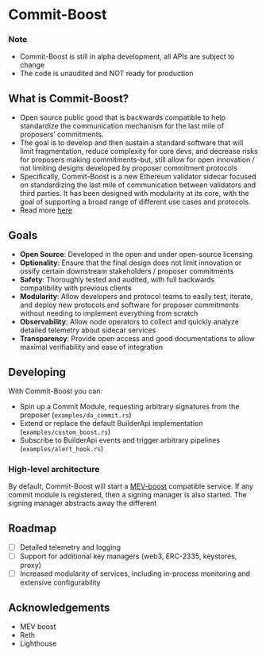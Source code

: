 # Commit-Boost
### Note
- Commit-Boost is still in alpha development, all APIs are subject to change
- The code is unaudited and NOT ready for production

## What is Commit-Boost?
- Open source public good that is backwards compatible to help standardize the communication mechanism for the last mile of proposers’ commitments. 
- The goal is to develop and then sustain a standard software that will limit fragmentation, reduce complexity for core devs, and decrease risks for proposers making commitments–but, still allow for open innovation / not limiting designs developed by proposer commitment protocols
- Specifically, Commit-Boost is a new Ethereum validator sidecar focused on standardizing the last mile of communication between validators and third parties. It has been designed with modularity at its core, with the goal of supporting a broad range of different use cases and protocols.
- Read more [here](https://ethresear.ch/t/based-proposer-commitments-ethereum-s-marketplace-for-proposer-commitments/19517)

## Goals
- **Open Source**: Developed in the open and under open-source licensing 
- **Optionality**: Ensure that the final design does not limit innovation or ossify certain downstream stakeholders / proposer commitments
- **Safety**: Thoroughly tested and audited, with full backwards compatibility with previous clients 
- **Modularity**: Allow developers and protocol teams to easily test, iterate, and deploy new protocols and software for proposer commitments without needing to implement everything from scratch 
- **Observability**: Allow node operators to collect and quickly analyze detailed telemetry about sidecar services 
- **Transparency**: Provide open access and good documentations to allow maximal verifiability and ease of integration

## Developing
With Commit-Boost you can:
- Spin up a Commit Module, requesting arbitrary signatures from the proposer (`examples/da_commit.rs`)
- Extend or replace the default BuilderApi implementation (`examples/custom_boost.rs`)
- Subscribe to BuilderApi events and trigger arbitrary pipelines (`examples/alert_hook.rs`)

### High-level architecture
By default, Commit-Boost will start a [MEV-boost](https://github.com/flashbots/mev-boost) compatible service. If any commit module is registered, then a signing manager is also started. The signing manager abstracts away the different 

## Roadmap
- [ ] Detailed telemetry and logging
- [ ] Support for additional key managers (web3, ERC-2335, keystores, proxy)
- [ ] Increased modularity of services, including in-process monitoring and extensive configurability

## Acknowledgements
- MEV boost
- Reth
- Lighthouse
